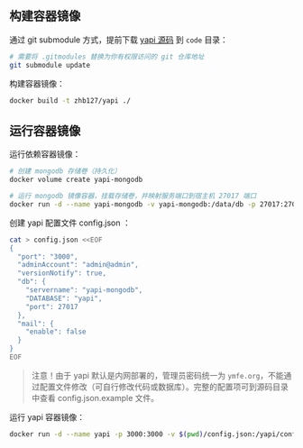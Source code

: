 ## 构建容器镜像

通过 git submodule 方式，提前下载 [yapi 源码](git@github.com:YMFE/yapi.git) 到 `code` 目录：

```bash
# 需要将 .gitmodules 替换为你有权限访问的 git 仓库地址
git submodule update
```

构建容器镜像：

```bash
docker build -t zhb127/yapi ./
```

## 运行容器镜像

运行依赖容器镜像：

```bash
# 创建 mongodb 存储卷（持久化）
docker volume create yapi-mongodb

# 运行 mongodb 镜像容器，挂载存储卷，并映射服务端口到宿主机 27017 端口
docker run -d --name yapi-mongodb -v yapi-mongodb:/data/db -p 27017:27017 mongo:latest
```

创建 yapi 配置文件 config.json ：

```bash
cat > config.json <<EOF
{
  "port": "3000",
  "adminAccount": "admin@admin",
  "versionNotify": true,
  "db": {
    "servername": "yapi-mongodb",
    "DATABASE": "yapi",
    "port": 27017
  },
  "mail": {
    "enable": false
  }
}
EOF
```

> 注意！由于 yapi 默认是内网部署的，管理员密码统一为 `ymfe.org`，不能通过配置文件修改（可自行修改代码或数据库）。完整的配置项可到源码目录中查看 config.json.example 文件。

运行 yapi 容器镜像：

```bash
docker run -d --name yapi -p 3000:3000 -v $(pwd)/config.json:/yapi/config.json --link yapi-mongodb zhb127/yapi
```